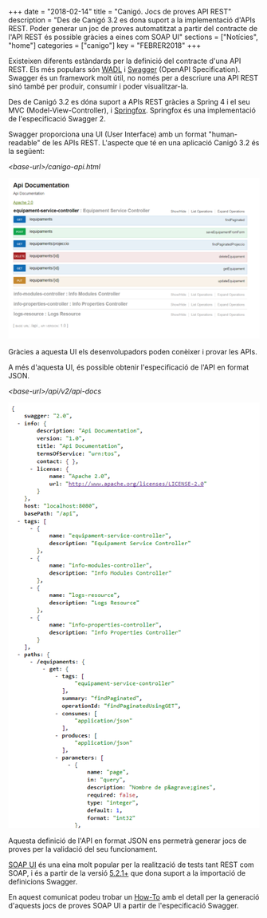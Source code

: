 +++
date        = "2018-02-14"
title       = "Canigó. Jocs de proves API REST"
description = "Des de Canigó 3.2 es dona suport a la implementació d'APIs REST. Poder generar un joc de proves automatitzat a partir del contracte de l'API REST és possible gràcies a eines com SOAP UI"
sections    = ["Notícies", "home"]
categories  = ["canigo"]
key         = "FEBRER2018"
+++

Existeixen diferents estàndards per la definició del contracte d'una API REST. Els més populars són [WADL](http://www.w3.org/Submission/wadl/) i [Swagger](https://swagger.io/) (OpenAPI Specification).
Swagger és un framework molt útil, no només per a descriure una API REST sinó també per produir, consumir i poder visualitzar-la.

Des de Canigó 3.2 es dóna suport a APIs REST gràcies a Spring 4 i el seu MVC (Model-View-Controller), i [Springfox](http://springfox.github.io/springfox/). Springfox és una implementació de l'especificació Swagger 2.

Swagger proporciona una UI (User Interface) amb un format "human-readable" de les APIs REST. L'aspecte que té en una aplicació Canigó 3.2 és la següent:

*\<base-url\>/canigo-api.html*

![canigo-api](/images/news/canigo-api.png)

Gràcies a aquesta UI els desenvolupadors poden conèixer i provar les APIs.

A més d'aquesta UI, és possible obtenir l'especificació de l'API en format JSON.

*\<base-url\>/api/v2/api-docs*

![swagger-json](/images/news/swagger-json.png)

Aquesta definició de l'API en format JSON ens permetrà generar jocs de proves per la validació del seu funcionament. 

[SOAP UI](https://www.soapui.org/) és una eina molt popular per la realització de tests tant REST com SOAP, i és a partir de la versió [5.2.1+](https://www.soapui.org/news/soapui-5-2-1-released.html) que dona suport a la importació de definicions Swagger.

En aquest comunicat podeu trobar un [How-To](/howtos/2018-02-howto-swagger_soapui/) amb el detall per la generació d'aquests jocs de proves SOAP UI a partir de l'especificació Swagger.
